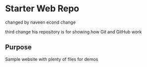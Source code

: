 # Starter Web Repo
changed by naveen
econd change 

third change 
his repository is for showing how Git and GitHub work

## Purpose

Sample website with plenty of files for demos
